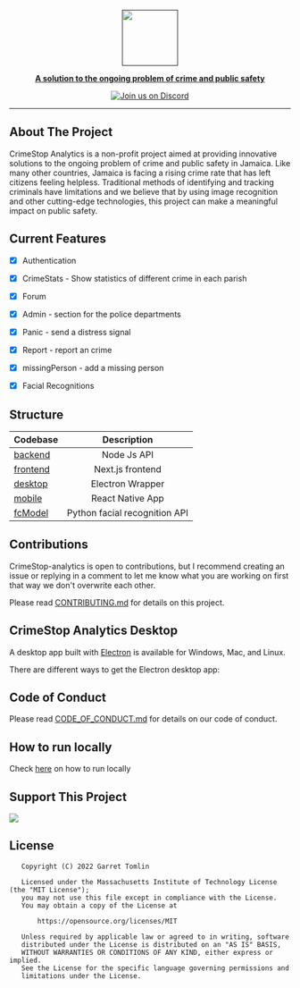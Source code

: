  <a href=""><p align="center">
<img height=100 src="https://github.com/GarretTomlin/CrimeStop-Analytics/blob/main/docs/logo.png"/>
<p align="center">
  <strong>A solution to the ongoing problem of crime and public safety</strong>
</p>
  <p align="center">
  <a href="https://discord.gg/QCGtwgnj"><img alt="Join us on Discord" src="https://img.shields.io/discord/1087405055403106344?color=AA0000&logo=discord&logoColor=white"></a>

</p>

---

## About The Project
CrimeStop Analytics is a non-profit project aimed at providing innovative solutions to the ongoing problem of crime and public safety in Jamaica. Like many other countries, Jamaica is facing a rising crime rate that has left citizens feeling helpless. Traditional methods of identifying and tracking criminals have limitations and we believe that by using image recognition and other cutting-edge technologies, this project can make a meaningful impact on public safety.

## Current Features

- [x] Authentication
- [x] CrimeStats          -  Show statistics of different crime in each parish
- [x] Forum
- [x] Admin               -  section for the police departments
- [x] Panic               -  send a distress signal 
- [x] Report              -  report an crime 
- [x] missingPerson       -  add a missing person
- [x] Facial Recognitions





## Structure

| Codebase               |      Description          |
| :--------------------  | :-----------------------: |
| [backend](backend)     |   Node Js API             |
| [frontend](frontend)   |   Next.js frontend        |
| [desktop](desktop)     |   Electron Wrapper        |
| [mobile](mobile)       |   React Native App        |
| [fcModel](fcModel)     |   Python facial recognition API|


## Contributions

CrimeStop-analytics is open to contributions, but I recommend creating an issue or replying in a comment to let me know what you are working on first that way we don't overwrite each other.

Please read [CONTRIBUTING.md]() for details on this project.

## CrimeStop Analytics Desktop

A desktop app built with [Electron](https://www.electronjs.org/) is available for Windows, Mac, and Linux.

There are different ways to get the Electron desktop app:


## Code of Conduct

Please read [CODE_OF_CONDUCT.md](https://github.com/GarretTomlin/CrimeStop-Analytics/blob/main/CODE_OF_CONDUCT.md) for details on our code of conduct.

## How to run locally

Check <a href="">here</a> on how to run locally</a>

## Support This Project
<a href="https://www.buymeacoffee.com/crimeStop"><img src="https://img.buymeacoffee.com/button-api/?text=Support CrimeStop Analytics&emoji=&slug=crimeStop&button_colour=dc0909&font_colour=ffffff&font_family=Inter&outline_colour=ffffff&coffee_colour=FFDD00" /></a>


## License
```
   Copyright (C) 2022 Garret Tomlin

   Licensed under the Massachusetts Institute of Technology License (the "MIT License");
   you may not use this file except in compliance with the License.
   You may obtain a copy of the License at

       https://opensource.org/licenses/MIT

   Unless required by applicable law or agreed to in writing, software
   distributed under the License is distributed on an "AS IS" BASIS,
   WITHOUT WARRANTIES OR CONDITIONS OF ANY KIND, either express or implied.
   See the License for the specific language governing permissions and
   limitations under the License.
```
  